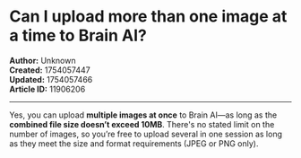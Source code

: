 # Can I upload more than one image at a time to Brain AI?

**Author:** Unknown  
**Created:** 1754057447  
**Updated:** 1754057466  
**Article ID:** 11906206  

---

Yes, you can upload **multiple images at once** to Brain AI—as long as the **combined file size doesn’t exceed 10MB**. There's no stated limit on the number of images, so you’re free to upload several in one session as long as they meet the size and format requirements (JPEG or PNG only).
